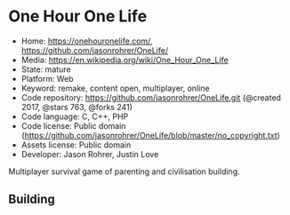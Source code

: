 # One Hour One Life

- Home: https://onehouronelife.com/, https://github.com/jasonrohrer/OneLife/
- Media: https://en.wikipedia.org/wiki/One_Hour_One_Life
- State: mature
- Platform: Web
- Keyword: remake, content open, multiplayer, online
- Code repository: https://github.com/jasonrohrer/OneLife.git (@created 2017, @stars 763, @forks 241)
- Code language: C, C++, PHP
- Code license: Public domain (https://github.com/jasonrohrer/OneLife/blob/master/no_copyright.txt)
- Assets license: Public domain
- Developer: Jason Rohrer, Justin Love

Multiplayer survival game of parenting and civilisation building.

## Building
